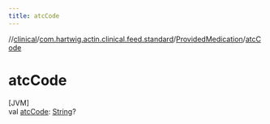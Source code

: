 ```yaml
---
title: atcCode
---
```

//[clinical](../../../index.html)/[com.hartwig.actin.clinical.feed.standard](../index.html)/[ProvidedMedication](index.html)/[atcCode](atc-code.html)



# atcCode



[JVM]\
val [atcCode](atc-code.html): [String](https://kotlinlang.org/api/latest/jvm/stdlib/kotlin/-string/index.html)?




